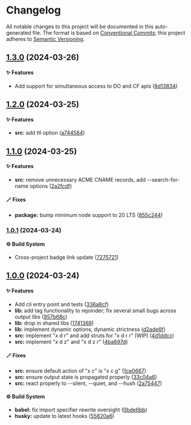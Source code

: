 # Changelog

All notable changes to this project will be documented in this auto-generated
file. The format is based on [Conventional Commits][1];
this project adheres to [Semantic Versioning][2].

## [1.3.0][3] (2024-03-26)

#### ✨ Features

- Add support for simultaneous access to DO and CF apis ([8d13834][4])

## [1.2.0][5] (2024-03-25)

#### ✨ Features

- **src:** add ttl option ([a744584][6])

## [1.1.0][7] (2024-03-25)

#### ✨ Features

- **src:** remove unnecessary ACME CNAME records, add --search-for-name options ([2a2fcdf][8])

#### 🪄 Fixes

- **package:** bump minimum node support to 20 LTS ([855c244][9])

### [1.0.1][10] (2024-03-24)

#### ⚙️ Build System

- Cross-project badge link update ([7275721][11])

## [1.0.0][12] (2024-03-24)

#### ✨ Features

- Add cli entry point and tests ([336a8cf][13])
- **lib:** add tag functionality to rejoinder; fix several small bugs across output libs ([957b68c][14])
- **lib:** drop in shared libs ([1741368][15])
- **lib:** implement dynamic options, dynamic strictness ([d2ade6f][16])
- **src:** implement "x d r" and add struts for "x d r r" \[WIP] ([4d1ddcc][17])
- **src:** implement "x d z" and "x d z r" ([4ba697d][18])

#### 🪄 Fixes

- **src:** ensure default action of "x c" is "x c g" ([1ce0667][19])
- **src:** ensure output state is propagated properly ([33c04a6][20])
- **src:** react properly to --silent, --quiet, and --hush ([2a75447][21])

#### ⚙️ Build System

- **babel:** fix import specifier rewrite oversight ([0bde6bb][22])
- **husky:** update to latest hooks ([55820a6][23])

[1]: https://conventionalcommits.org
[2]: https://semver.org
[3]: https://github.com/Xunnamius/xunnctl/compare/v1.2.0...v1.3.0
[4]: https://github.com/Xunnamius/xunnctl/commit/8d13834e72889aaaf3935e861a3c326b306e1e8b
[5]: https://github.com/Xunnamius/xunnctl/compare/v1.1.0...v1.2.0
[6]: https://github.com/Xunnamius/xunnctl/commit/a7445847ee35170b0345d17ff5c28d8e13bfe3f5
[7]: https://github.com/Xunnamius/xunnctl/compare/v1.0.1...v1.1.0
[8]: https://github.com/Xunnamius/xunnctl/commit/2a2fcdfb26b0e5bc21c5d607bdb5f09eb12031e4
[9]: https://github.com/Xunnamius/xunnctl/commit/855c2445b1f4c39895937e849e372aec5ad1416a
[10]: https://github.com/Xunnamius/xunnctl/compare/v1.0.0...v1.0.1
[11]: https://github.com/Xunnamius/xunnctl/commit/7275721d2c76c3580bd7474c367cddf9f6fb2b76
[12]: https://github.com/Xunnamius/xunnctl/compare/1741368d12017a3366d8f4f84ad3a97d8814f892...v1.0.0
[13]: https://github.com/Xunnamius/xunnctl/commit/336a8cf9914bcf207b8530c3597c9a0c97ba2e6c
[14]: https://github.com/Xunnamius/xunnctl/commit/957b68c756a696f3c5856508ca1d9791c77e6e96
[15]: https://github.com/Xunnamius/xunnctl/commit/1741368d12017a3366d8f4f84ad3a97d8814f892
[16]: https://github.com/Xunnamius/xunnctl/commit/d2ade6fd093589b4add43c453e2ccd2d996ba264
[17]: https://github.com/Xunnamius/xunnctl/commit/4d1ddcc73f0c9932daec7a7ad8df92ede50770b2
[18]: https://github.com/Xunnamius/xunnctl/commit/4ba697d417cb97f097f29722bee10564a2e28679
[19]: https://github.com/Xunnamius/xunnctl/commit/1ce06679cd485cbe6bba55151f6b3abbe290047f
[20]: https://github.com/Xunnamius/xunnctl/commit/33c04a62a26f088395322f460e0139338ad5eb0e
[21]: https://github.com/Xunnamius/xunnctl/commit/2a754470b266a5b09fa0d0d2b426d51f2e34a831
[22]: https://github.com/Xunnamius/xunnctl/commit/0bde6bb01025b7eb4ffa2e65c99da53158ffb166
[23]: https://github.com/Xunnamius/xunnctl/commit/55820a6b9f3699c53b5f2bd972f4d86a7efa951d
